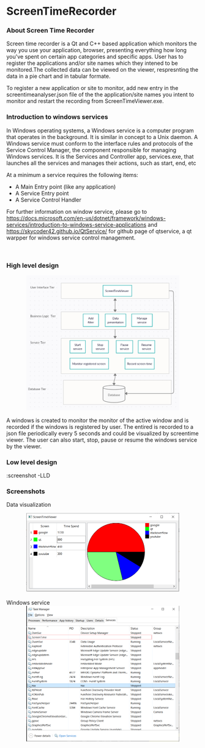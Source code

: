 # ScreenTimeRecorder
<h3> About Screen Time Recorder </h3>
Screen time recorder is a Qt and C++ based application which monitors the way you use your application, browser, presenting everything how long you've spent on certain app categories and specific apps. User has to register the applications and/or site names which they intened to be monitored.The collected data can be viewed on the viewer, respresnting the data in a pie chart and in tabular formate.

To register a new application or site to monitor, add new entry in the screentimeanalyser.json file of the the application/site names you intent to monitor and restart the recording from ScreenTimeViewer.exe.

<h3> Introduction to windows services</h3>
In Windows operating systems, a Windows service is a computer program that operates in the background. It is similar in concept to a Unix daemon. A Windows service must conform to the interface rules and protocols of the Service Control Manager, the component responsible for managing Windows services. It is the Services and Controller app, services.exe, that launches all the services and manages their actions, such as start, end, etc

At a minimum a service requires the following items:
- A Main Entry point (like any application)
- A Service Entry point
- A Service Control Handler

For further information on window service, please go to https://docs.microsoft.com/en-us/dotnet/framework/windows-services/introduction-to-windows-service-applications
and https://skycoder42.github.io/QtService/ for github page of qtservice, a qt warpper for windows service control management.

</br>
<h3> High level design </h3>
<div align="center">
    <img src="https://github.com/noumanyosuf/ScreenTimeRecorder/blob/main/HLD.PNG" width="400px"</img> 
</div>

A windows is created to monitor the monitor of the active window and is recorded if the windows is registered by user. The entired is recorded to a json file  periodically every 5 seconds and could be visualized by screentime viewer. The user can also start, stop, pause or resume the windows service by the viewer.

<h3> Low level design </h3>
:screenshot -LLD

</br>
<h3> Screenshots </h3>

Data visualization
<div align="center">
    <img src="https://github.com/noumanyosuf/ScreenTimeRecorder/blob/main/ScreenTime_Graph.PNG" width="400px"</img> 
</div>
</br>
Windows service
<div align="center">
    <img src="https://github.com/noumanyosuf/ScreenTimeRecorder/blob/main/ScreenTime_service.png" width="400px"</img> 
</div>




  
